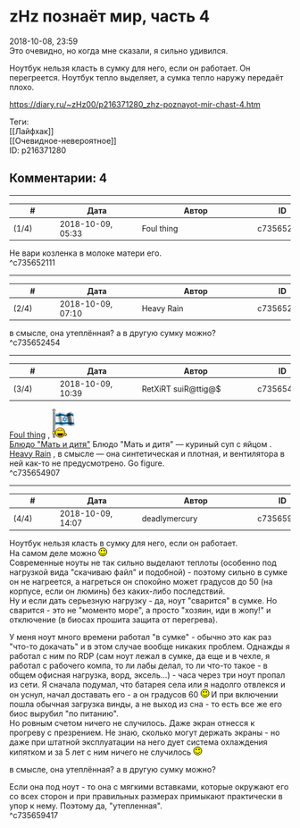 zHz познаёт мир, часть 4
========================

  
2018-10-08, 23:59  
 Это очевидно, но когда мне сказали, я сильно удивился.   
   
 Ноутбук нельзя класть в сумку для него, если он работает. Он перегреется. Ноутбук тепло выделяет, а сумка тепло наружу передаёт плохо.   
  
<https://diary.ru/~zHz00/p216371280_zhz-poznayot-mir-chast-4.htm>  
  
Теги:  
[[Лайфхак]]  
[[Очевидное-невероятное]]  
ID: p216371280  


Комментарии: 4
--------------

  


---



|         #         |              Дата              |                     Автор                     |           ID           |
| --- | --- | --- | --- |
| (1/4) | 2018-10-09, 05:33 | Foul thing | c735652111 |

  
 Не вари козленка в молоке матери его.   
 ^c735652111

---



|         #         |              Дата              |                     Автор                     |           ID           |
| --- | --- | --- | --- |
| (2/4) | 2018-10-09, 07:10 | Heavy Rain | c735652454 |

  
 в смысле, она утеплённая? а в другую сумку можно?   
 ^c735652454

---



|         #         |              Дата              |                     Автор                     |           ID           |
| --- | --- | --- | --- |
| (3/4) | 2018-10-09, 10:39 | RetXiRT suiR@ttig@$ | c735654907 |

  
   [Foul thing](http://foulthing.diary.ru "Temporary Internet Flies")  , ![](pics/56112279.gif)   
  [Блюдо "Мать и дитя"](https://zHz00.diary.ru/p216371280.htm?index=1#linkmore216371280m1)    Блюдо "Мать и дитя" — куриный суп с яйцом   .   
  [Heavy Rain](http://kogacz.diary.ru "dear j ournal")  , в смысле — она синтетическая и плотная, и вентилятора в ней как-то не предусмотрено. Go figure.    
 ^c735654907

---



|         #         |              Дата              |                     Автор                     |           ID           |
| --- | --- | --- | --- |
| (4/4) | 2018-10-09, 14:07 | deadlymercury | c735659417 |

  
  Ноутбук нельзя класть в сумку для него, если он работает.    
 На самом деле можно ![:)](pics/3.gif)   
 Современные ноуты не так сильно выделают теплоты (особенно под нагрузкой вида "скачиваю файл" и подобной) - поэтому сильно в сумке он не нагреется, а нагреться он спокойно может градусов до 50 (на корпусе, если он люминь) без каких-либо последствий.   
 Ну и если дать серьезную нагрузку - да, ноут "сварится" в сумке. Но сварится - это не "моменто море", а просто "хозяин, иди в жопу!" и отключение (в биосах прошита защита от перегрева).   
   
 У меня ноут много времени работал "в сумке" - обычно это как раз "что-то докачать" и в этом случае вообще никаких проблем. Однажды я работал с ним по RDP (сам ноут лежал в сумке, да еще и в чехле, я работал с рабочего компа, то ли лабы делал, то ли что-то такое - в общем офисная нагрузка, ворд, эксель...) - часа через три ноут пропал из сети. Я сначала подумал, что батарея села или я надолго отвлекся и он уснул, начал доставать его - а он градусов 60 ![:)](pics/3.gif) И при включении пошла обычная загрузка винды, а не выход из сна - то есть все же его биос вырубил "по питанию".   
 Но ровным счетом ничего не случилось. Даже экран отнесся к прогреву с презрением. Не знаю, сколько могут держать экраны - но даже при штатной эксплуатации на него дует система охлаждения кипятком и за 5 лет с ним ничего не случилось ![:)](pics/3.gif)   
   
  в смысле, она утеплённая? а в другую сумку можно?   
    
 Если она под ноут - то она с мягкими вставками, которые окружают его со всех сторон и при правильных размерах примыкают практически в упор к нему. Поэтому да, "утепленная".   
 ^c735659417